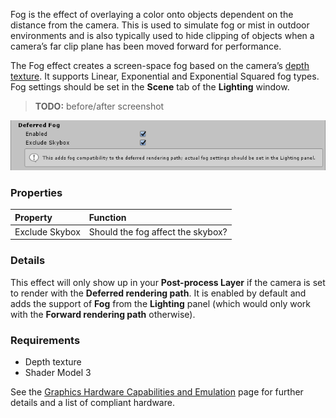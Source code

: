 Fog is the effect of overlaying a color onto objects dependent on the distance from the camera. This is used to simulate fog or mist in outdoor environments and is also typically used to hide clipping of objects when a camera’s far clip plane has been moved forward for performance.

The Fog effect creates a screen-space fog based on the camera’s [depth texture](https://docs.unity3d.com/Manual/SL-DepthTextures.html). It supports Linear, Exponential and Exponential Squared fog types. Fog settings should be set in the **Scene** tab of the **Lighting** window.

> **TODO:** before/after screenshot

![Deferred Fog](images/deferredfog.png)

### Properties

| Property       | Function                          |
| :-------------- | :--------------------------------- |
| Exclude Skybox | Should the fog affect the skybox? |

### Details

This effect will only show up in your **Post-process Layer** if the camera is set to render with the **Deferred rendering path**. It is enabled by default and adds the support of **Fog** from the **Lighting** panel (which would only work with the **Forward rendering path** otherwise).

### Requirements

- Depth texture
- Shader Model 3

See the [Graphics Hardware Capabilities and Emulation](https://docs.unity3d.com/Manual/GraphicsEmulation.html) page for further details and a list of compliant hardware.